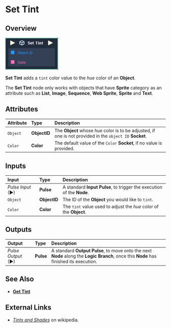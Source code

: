 # Set Tint

## Overview

![The Set Tint Node.](../../../.gitbook/assets/set-tint.PNG)

**Set Tint** adds a `tint` color value to the _hue_ color of an **Object**.

The **Set Tint** node only works with objects that have **Sprite** category as an attribute such as **List**, **Image**, **Sequence**, **Web Sprite**, **Sprite** and **Text**.

## Attributes

| Attribute | Type | Description |
| :--- | :--- | :--- |
| `Object` | **ObjectID** | The **Object** whose _hue_ color is to be adjusted, if one is not provided in the `object ID` **Socket**. |
| `Color` | **Color** | The default value of the `Color` **Socket**, if no value is provided. |

## Inputs

| Input | Type | Description |
| :--- | :--- | :--- |
| _Pulse Input_ \(►\) | **Pulse** | A standard **Input Pulse**, to trigger the execution of the **Node**. |
| `Object` | **ObjectID** | The ID of the **Object** you would like to `tint`. |
| `Color` | **Color** | The `tint` value used to adjust the _hue_ color of the **Object**. |

## Outputs

| Output | Type | Description |
| :--- | :--- | :--- |
| _Pulse Output_ \(►\) | **Pulse** | A standard **Output Pulse**, to move onto the next **Node** along the **Logic Branch**, once this **Node** has finished its execution. |

## See Also

* [**Get Tint**](get-tint.md)

## External Links

* [_Tints and Shades_](https://en.wikipedia.org/wiki/Tints_and_shades) on wikipedia.

